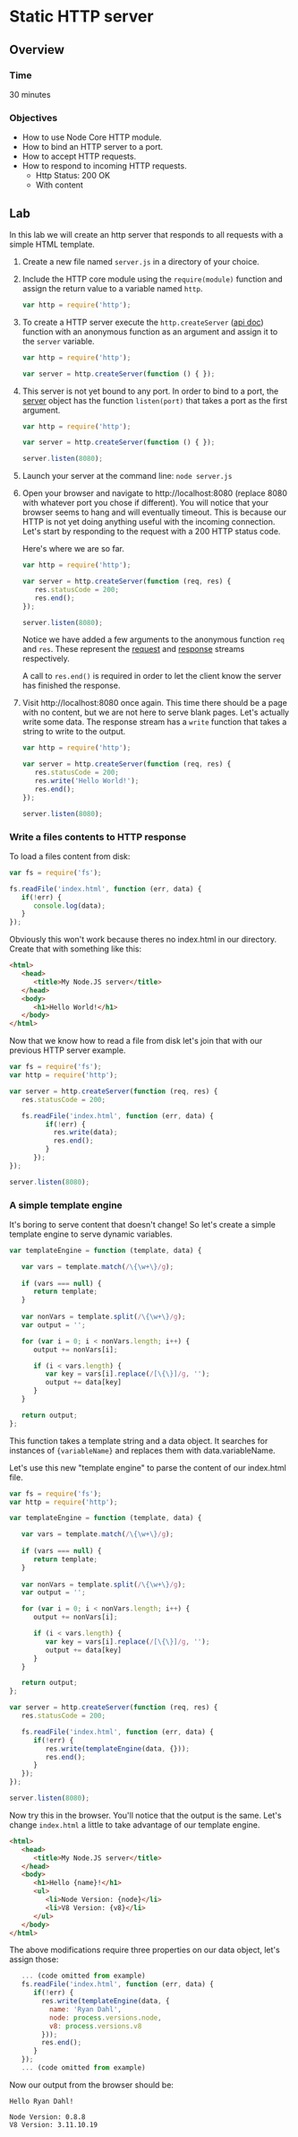 # Static HTTP server

## Overview

### Time 

30 minutes

### Objectives

- How to use Node Core HTTP module.
- How to bind an HTTP server to a port.
- How to accept HTTP requests.
- How to respond to incoming HTTP requests.
   - Http Status: 200 OK
   - With content

## Lab

In this lab we will create an http server that responds to all requests with a simple HTML template.

1. Create a new file named ```server.js``` in a directory of your choice.
2. Include the HTTP core module using the ```require(module)``` function and assign the return value to a variable named ```http```. 
   
   ```JavaScript
   var http = require('http');
   ```

3. To create a HTTP server execute the ```http.createServer``` ([api doc](http://nodejs.org/api/http.html#http_http_createserver_requestlistener)) function with an anonymous function as an argument and assign it to the ```server``` variable.

   ```JavaScript
   var http = require('http');

   var server = http.createServer(function () { });
   ```

4. This server is not yet bound to any port. In order to bind to a port, the [server](http://nodejs.org/api/http.html#http_class_http_server) object has the function ```listen(port)``` that takes a port as the first argument.

   ```JavaScript
   var http = require('http');

   var server = http.createServer(function () { });
   
   server.listen(8080);
   ```
5. Launch your server at the command line: ```node server.js```

6. Open your browser and navigate to http://localhost:8080 (replace 8080 with whatever port you chose if different). You will notice that your browser seems to hang and will eventually timeout. This is because our HTTP is not yet doing anything useful with the incoming connection. Let's start by responding to the request with a 200 HTTP status code.

   Here's where we are so far.
   
   ```JavaScript
   var http = require('http');
   
   var server = http.createServer(function (req, res) { 
      res.statusCode = 200;
      res.end();
   });
   
   server.listen(8080);
   ```

   Notice we have added a few arguments to the anonymous function ```req``` and ```res```. These represent the [request](http://nodejs.org/api/http.html#http_class_http_serverrequest) and [response](http://nodejs.org/api/http.html#http_class_http_serverresponse) streams respectively. 

   A call to ```res.end()``` is required in order to let the client know the server has finished the response.

7. Visit http://localhost:8080 once again. This time there should be a page with no content, but we are not here to serve blank pages. Let's actually write some data. The response stream has a ```write``` function that takes a string to write to the output. 

   ```JavaScript
   var http = require('http');

   var server = http.createServer(function (req, res) { 
      res.statusCode = 200;
      res.write('Hello World!');
      res.end();
   });

   server.listen(8080);
   ```
### Write a files contents to HTTP response

   To load a files content from disk:

   ```JavaScript
   var fs = require('fs');

   fs.readFile('index.html', function (err, data) {
      if(!err) {
         console.log(data); 
      } 
   });

   ```

   Obviously this won't work because theres no index.html in our directory. Create that with something like this:

   ```HTML
   <html>
      <head>
         <title>My Node.JS server</title>
      </head>
      <body>
         <h1>Hello World!</h1>
      </body>
   </html>
   ```
   
   Now that we know how to read a file from disk let's join that with our previous HTTP server example.

   ```JavaScript
   var fs = require('fs');
   var http = require('http');

   var server = http.createServer(function (req, res) { 
      res.statusCode = 200;

      fs.readFile('index.html', function (err, data) {
            if(!err) {
              res.write(data);
              res.end();
            } 
         });
   });

   server.listen(8080);
   ```
   
### A simple template engine

   It's boring to serve content that doesn't change! So let's create a simple template engine to serve dynamic variables.

   ```JavaScript
   var templateEngine = function (template, data) {
   
      var vars = template.match(/\{\w+\}/g);
      
      if (vars === null) {
         return template;
      }
      
      var nonVars = template.split(/\{\w+\}/g);
      var output = '';
   
      for (var i = 0; i < nonVars.length; i++) {
         output += nonVars[i];
   
         if (i < vars.length) {
            var key = vars[i].replace(/[\{\}]/g, '');
            output += data[key]
         }
      }
   
      return output;
   };
   ```

   This function takes a template string and a data object. It searches for instances of ```{variableName}``` and replaces them with data.variableName. 
   
   Let's use this new "template engine" to parse the content of our index.html file.

   ```JavaScript
   var fs = require('fs');
   var http = require('http');
   
   var templateEngine = function (template, data) {
   
      var vars = template.match(/\{\w+\}/g);
      
      if (vars === null) {
         return template;
      }
      
      var nonVars = template.split(/\{\w+\}/g);
      var output = '';
   
      for (var i = 0; i < nonVars.length; i++) {
         output += nonVars[i];
   
         if (i < vars.length) {
            var key = vars[i].replace(/[\{\}]/g, '');
            output += data[key]
         }
      }
   
      return output;
   };
   
   var server = http.createServer(function (req, res) { 
      res.statusCode = 200;

      fs.readFile('index.html', function (err, data) {
         if(!err) {
            res.write(templateEngine(data, {}));
            res.end();
         } 
      });
   });

   server.listen(8080);
   ```
   
   Now try this in the browser. You'll notice that the output is the same. Let's change ```index.html``` a little to take advantage of our template engine.
   
   ```HTML
   <html>
      <head>
         <title>My Node.JS server</title>
      </head>
      <body>
         <h1>Hello {name}!</h1>
         <ul>
            <li>Node Version: {node}</li>
            <li>V8 Version: {v8}</li>
         </ul>
      </body>
   </html>
   ```
      
   The above modifications require three properties on our data object, let's assign those:
   
   ```JavaScript
      ... (code omitted from example)
      fs.readFile('index.html', function (err, data) {
         if(!err) {
           res.write(templateEngine(data, {
             name: 'Ryan Dahl',
             node: process.versions.node,
             v8: process.versions.v8
           }));
           res.end();
         } 
      });
      ... (code omitted from example)
   ```
   
   Now our output from the browser should be: 
   
   ```
   Hello Ryan Dahl!
   
   Node Version: 0.8.8
   V8 Version: 3.11.10.19
   ```

